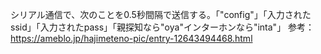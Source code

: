 シリアル通信で、次のことを0.5秒間隔で送信する。「"config"」「入力されたssid」「入力されたpass」「親探知なら"oya"インターホンなら"inta"」
参考：https://ameblo.jp/hajimeteno-pic/entry-12643494468.html
